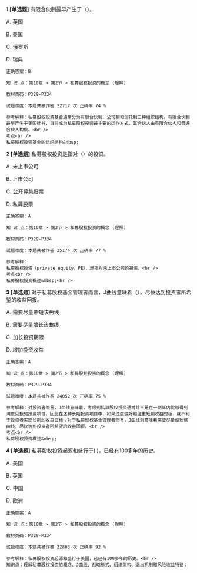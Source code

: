 **1 [单选题]** 有限合伙制最早产生于（）。

A. 英国

B. 美国

C. 俄罗斯

D. 瑞典

```
正确答案：B

知 识 点：第10章 > 第2节 > 私募股权投资的概念 (理解)

教材页码：P329-P334

试题难度：本题共被作答 22717 次 正确率 74 %

参考解释：私募股权投资基金通常分为有限合伙制、公司制和信托制三种组织结构。有限合伙制最早产生于美国硅谷，目前成为私募股权投资最主要的运作方式。其合伙人由有限合伙人和普通合伙人构成。<br />
考点<br />
私募股权投资基金的组织结构&nbsp;
```


**2 [单选题]** 
私募股权投资是指对（）的投资。

A. 未上市公司

B. 上市公司

C. 公开募集股票

D. 私募股票

```
正确答案：A

知 识 点：第10章 > 第2节 > 私募股权投资的概念 (理解)

教材页码：P329-P334

试题难度：本题共被作答 25174 次 正确率 77 %

参考解释：
私募股权投资（private equity，PE），是指对未上市公司的投资。<br />
考点<br />
私募股权投资概述&nbsp;<br />

```


**3 [单选题]** 对于私募股权基金管理者而言，J曲线意味着（），尽快达到投资者所希望的收益回报。

A. 需要尽量缩短该曲线&nbsp;

B. 需要尽量增长该曲线

C. 加长投资期限

D. 增加投资收益

```
正确答案：A

知 识 点：第10章 > 第2节 > 私募股权投资的概念 (理解)

教材页码：P329-P334

试题难度：本题共被作答 24052 次 正确率 75 %

参考解释：对投资者而言，J曲线意味着，考虑到私募股权投资通常并不是在一两年内能够得到满意回报的投资项目，因此在这种长期投资项目中，如果过度偏好和注重短期收益的话，就不利于投资者实现长期的收益目标；对于私募股权基金管理者而言，J曲线则意味着需要尽量缩短该曲线，尽快达到投资者所希望的收益回报。<br />
考点<br />
私募股权投资概述&nbsp;
```


**4 [单选题]** 私募股权投资起源和盛行于( )，已经有100多年的历史。

A. 美国

B. 英国

C. 中国

D. 欧洲 

```
正确答案：A

知 识 点：第10章 > 第2节 > 私募股权投资的概念 (理解)

教材页码：P329-P334

试题难度：本题共被作答 22863 次 正确率 92 %

参考解释：私募股权投资起源和盛行于美国，已经有100多年的历史。<br />
知识点：理解私募股权投资的概念、J曲线、战略形式、组织架构、退出机制和风险收益特征；
```

